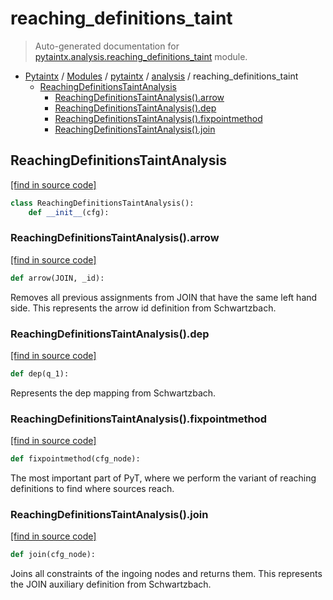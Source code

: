 # reaching_definitions_taint

> Auto-generated documentation for [pytaintx.analysis.reaching_definitions_taint](../../../pytaintx/analysis/reaching_definitions_taint.py) module.

- [Pytaintx](../../README.md#pytaintx-index) / [Modules](../../README.md#pytaintx-modules) / [pytaintx](../index.md#pytaintx) / [analysis](index.md#analysis) / reaching_definitions_taint
    - [ReachingDefinitionsTaintAnalysis](#reachingdefinitionstaintanalysis)
        - [ReachingDefinitionsTaintAnalysis().arrow](#reachingdefinitionstaintanalysisarrow)
        - [ReachingDefinitionsTaintAnalysis().dep](#reachingdefinitionstaintanalysisdep)
        - [ReachingDefinitionsTaintAnalysis().fixpointmethod](#reachingdefinitionstaintanalysisfixpointmethod)
        - [ReachingDefinitionsTaintAnalysis().join](#reachingdefinitionstaintanalysisjoin)

## ReachingDefinitionsTaintAnalysis

[[find in source code]](../../../pytaintx/analysis/reaching_definitions_taint.py#L9)

```python
class ReachingDefinitionsTaintAnalysis():
    def __init__(cfg):
```

### ReachingDefinitionsTaintAnalysis().arrow

[[find in source code]](../../../pytaintx/analysis/reaching_definitions_taint.py#L39)

```python
def arrow(JOIN, _id):
```

Removes all previous assignments from JOIN that have the same left hand side.
This represents the arrow id definition from Schwartzbach.

### ReachingDefinitionsTaintAnalysis().dep

[[find in source code]](../../../pytaintx/analysis/reaching_definitions_taint.py#L48)

```python
def dep(q_1):
```

Represents the dep mapping from Schwartzbach.

### ReachingDefinitionsTaintAnalysis().fixpointmethod

[[find in source code]](../../../pytaintx/analysis/reaching_definitions_taint.py#L14)

```python
def fixpointmethod(cfg_node):
```

The most important part of PyT, where we perform
the variant of reaching definitions to find where sources reach.

### ReachingDefinitionsTaintAnalysis().join

[[find in source code]](../../../pytaintx/analysis/reaching_definitions_taint.py#L34)

```python
def join(cfg_node):
```

Joins all constraints of the ingoing nodes and returns them.
This represents the JOIN auxiliary definition from Schwartzbach.
